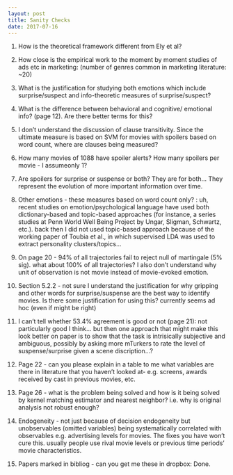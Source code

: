 ```yaml
---
layout: post
title: Sanity Checks
date: 2017-07-16
---
```



1. How is the theoretical framework different from Ely et al?

2. How close is the empirical work to the moment by moment studies of ads etc in marketing: (number of genres common in marketing literature: ~20)

3. What is the justification for studying both emotions which include surprise/suspect and info-theoretic measures of surprise/suspect?  

4. What is the difference between behavioral and cognitive/ emotional info?  (page 12).  Are there better terms for this?

5. I don’t understand the discussion of clause transitivity.  Since the ultimate measure is based on SVM for movies with spoilers based on word count, where are clauses being measured?

6. How many movies of 1088 have spoiler alerts? How many spoilers per movie - I assumeonly 1?


7. Are spoilers for surprise or suspense or both? They are for both... They represent the evolution of more important information over time.


8. Other emotions - these measures based on word count only? : uh, recent studies on emotion/psychological language have used both dictionary-based and topic-based approaches (for instance, a series studies at Penn World Well Being Project by Ungar, Sligman, Schwartz, etc.). back then I did not used topic-based approach because of the working paper of Toubia et al., in which supervised LDA was used to extract personality clusters/topics...

9. On page 20 - 94% of all trajectories fail to reject null of martingale (5% sig). what about 100% of all trajectories?  I also don’t understand why unit of observation is not movie instead of movie-evoked emotion.

10. Section 5.2.2 - not sure I understand the justification for why gripping and other words for surprise/suspense are the best way to identify movies.   Is there some justification for using this?  currently seems ad hoc (even if might be right)

11. I can’t tell whether 53.4% agreement is good or not (page 21): not particularly good I think... but then one approach that might make this look better on paper is to show that the task is intrisically subjective and ambiguous, possibly by asking more mTurkers to rate the level of suspense/surprise given a scene discription...?


12. Page 22 -  can you please explain in a table to me what variables are there in literature that you haven’t looked at-  e.g. screens, awards received by cast in previous movies, etc.

13. Page 26 -  what is the problem being solved and how is it being solved by kernel matching estimator and nearest neighbor?   i.e. why is original analysis not robust enough?

14. Endogeneity - not just because of decision endogeneity but unobservables (omitted variables) being systematically correlated with observables e.g. advertising levels for movies.  The fixes you have won’t cure this.   usually people use rival movie levels or previous time periods’ movie characteristics.

15. Papers marked in bibliog -  can you get me these in dropbox: Done.
